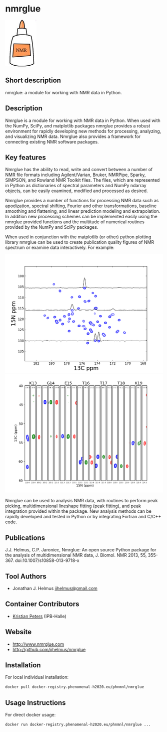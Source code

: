 <!-- Guidance:
Logo: The logo needs have the text "Logo" inside the square bracket place holder to be recognized at the App Library.
Tool name: First single hashtag (#) will be taken as tool name.
Version: Should always go after the first hastag and before the second hastag. The line needs to respond to the regexp "^Version: (.+)" being the first group the actual version.

Fields: for the App Library, the following fields will be parsed:

# Name of the tool
Version: z.x-whatever
## Short description
## Description
## Key features
## Publications
## Screenshots
## Tool Authors 
- Author 1 and affiliation
- [Author 2](link_to_author_2) and affiliation
## Container Contributors
- Contributor 1
- [Contributor 2](link_to_contributior_2) and affiliation
## Website
## Usage Instructions

Free text with triple tick code blocks, comprising docker, ipython and galaxy usage

## Installation 

They all have to be at the second hashtag level

For screenshots, you should use the following scheme:

![screenshot](screenshots/s1.gif)
![screenshot](screenshots/s2.gif)

-->


# nmrglue

![Logo](nmrglue_logo.jpg)

## Short description

nmrglue: a module for working with NMR data in Python.

## Description

Nmrglue is a module for working with NMR data in Python. When used with the NumPy, SciPy, and matplotlib packages nmrglue provides a robust environment for rapidly developing new methods for processing, analyzing, and visualizing NMR data. Nmrglue also provides a framework for connecting existing NMR software packages.

## Key features

Nmrglue has the ability to read, write and convert between a number of NMR file formats including Agilent/Varian, Bruker, NMRPipe, Sparky, SIMPSON, and Rowland NMR Toolkit files. The files, which are represented in Python as dictionaries of spectral parameters and NumPy ndarray objects, can be easily examined, modified and processed as desired.

Nmrglue provides a number of functions for processing NMR data such as apodization, spectral shifting, Fourier and other transformations, baseline smoothing and flattening, and linear prediction modeling and extrapolation. In addition new processing schemes can be implemented easily using the nmrglue provided functions and the multitude of numerical routines provided by the NumPy and SciPy packages.

When used in conjunction with the matplotlib (or other) python plotting library nmrglue can be used to create publication quality figures of NMR spectrum or examine data interactively. For example:

![spectrum_2d](spectrum_2d.png)
![strip_plots](strip_plots.png)

Nmrglue can be used to analysis NMR data, with routines to perform peak picking, multidimensional lineshape fitting (peak fitting), and peak integration provided within the package. New analysis methods can be rapidly developed and tested in Python or by integrating Fortran and C/C++ code.

## Publications

J.J. Helmus, C.P. Jaroniec, Nmrglue: An open source Python package for the analysis of multidimensional NMR data, J. Biomol. NMR 2013, 55, 355-367. doi:10.1007/s10858-013-9718-x

## Tool Authors 
- Jonathan J. Helmus <jjhelmus@gmail.com>

## Container Contributors
- [Kristian Peters](https://github.com/korseby) (IPB-Halle)

## Website

* http://www.nmrglue.com
* http://github.com/jjhelmus/nmrglue

## Installation 

For local individual installation:

```bash
docker pull docker-registry.phenomenal-h2020.eu/phnmnl/nmrglue
```

## Usage Instructions

For direct docker usage:

```bash
docker run docker-registry.phenomenal-h2020.eu/phnmnl/nmrglue ...
```
